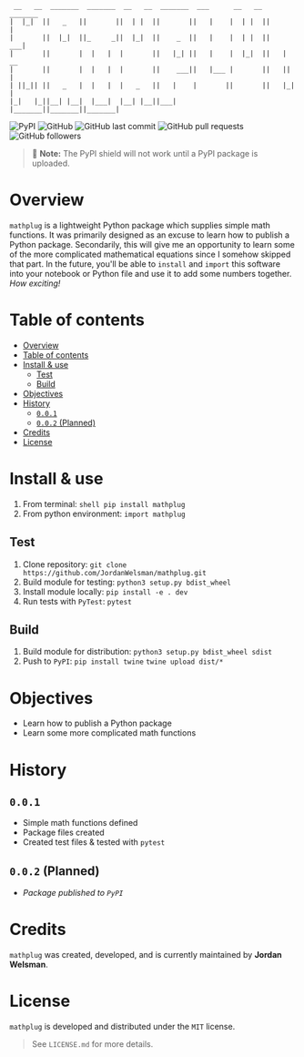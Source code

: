 ```ascii
 __   __  _______  _______  __   __  _______  ___      __   __  _______ 
|  |_|  ||   _   ||       ||  | |  ||       ||   |    |  | |  ||       |
|       ||  |_|  ||_     _||  |_|  ||    _  ||   |    |  | |  ||    ___|
|       ||       |  |   |  |       ||   |_| ||   |    |  |_|  ||   | __ 
|       ||       |  |   |  |       ||    ___||   |___ |       ||   ||  |
| ||_|| ||   _   |  |   |  |   _   ||   |    |       ||       ||   |_| |
|_|   |_||__| |__|  |___|  |__| |__||___|    |_______||_______||_______|
```

![PyPI](https://img.shields.io/pypi/v/mathplug)
![GitHub](https://img.shields.io/github/license/JordanWelsman/mathplug)
![GitHub last commit](https://img.shields.io/github/last-commit/JordanWelsman/mathplug)
![GitHub pull requests](https://img.shields.io/github/issues-pr/JordanWelsman/mathplug)
![GitHub followers](https://img.shields.io/github/followers/JordanWelsman?style=social)

>:memo: **Note:** The PyPI shield will not work until a PyPI package is uploaded.

# Overview

 `mathplug` is a lightweight Python package which supplies simple math functions. It was primarily designed as an excuse to learn how to publish a Python package. Secondarily, this will give me an opportunity to learn some of the more complicated mathematical equations since I somehow skipped that part. In the future, you'll be able to `install` and `import` this software into your notebook or Python file and use it to add some numbers together. _How exciting!_

# Table of contents

- [Overview](#overview)
- [Table of contents](#table-of-contents)
- [Install & use](#install--use)
  - [Test](#test)
  - [Build](#build)
- [Objectives](#objectives)
- [History](#history)
  - [`0.0.1`](#001)
  - [`0.0.2` (Planned)](#002-planned)
- [Credits](#credits)
- [License](#license)

# Install & use

1. From terminal:
`shell pip install mathplug`
2. From python environment:
`import mathplug`

## Test

1. Clone repository:
`git clone https://github.com/JordanWelsman/mathplug.git`
2. Build module for testing:
`python3 setup.py bdist_wheel`
3. Install module locally:
`pip install -e . dev`
4. Run tests with `PyTest`:
`pytest`

## Build

1. Build module for distribution:
`python3 setup.py bdist_wheel sdist`
2. Push to `PyPI`:
`pip install twine`
`twine upload dist/*`

# Objectives

- Learn how to publish a Python package
- Learn some more complicated math functions

# History

## `0.0.1`

- Simple math functions defined
- Package files created
- Created test files & tested with `pytest`

## `0.0.2` (Planned)
- _Package published to `PyPI`_

# Credits

`mathplug` was created, developed, and is currently maintained by **Jordan Welsman**.

# License

`mathplug` is developed and distributed under the `MIT` license.
>See `LICENSE.md` for more details.
